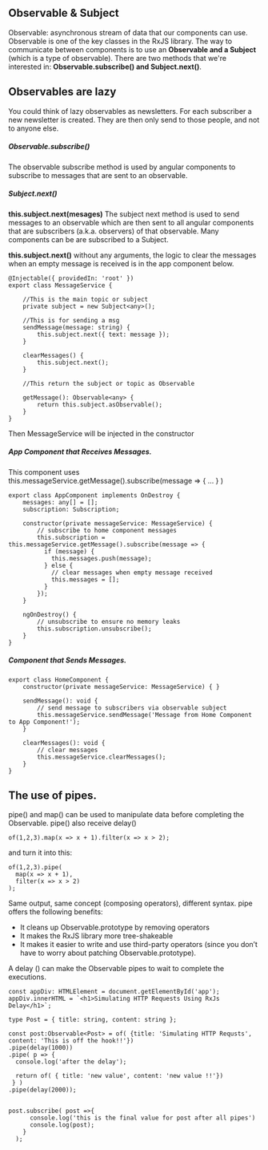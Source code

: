 ## Observable & Subject

Observable: asynchronous stream of data that our components can use.  Observable is one of the key classes in the RxJS library. The way to communicate between components is to use an **Observable and a Subject**  (which is a type of observable).
There are two methods that we're interested in: **Observable.subscribe() and Subject.next()**.


## Observables are lazy
You could think of lazy observables as newsletters. For each subscriber a new newsletter is created. They are then only send to those people, and not to anyone else.


##### Observable.subscribe()

The observable subscribe method is used by angular components to subscribe to messages that are sent to an observable.

##### Subject.next()

**this.subject.next(mesages)** The subject next method is used to send messages to an observable which are then sent to all angular components that are subscribers (a.k.a. observers) of that observable.
Many components can be  are subscribed to a  Subject. 

**this.subject.next()** without any arguments, the logic to clear the messages when an empty message is received is in the app component below.

```
@Injectable({ providedIn: 'root' })
export class MessageService {

    //This is the main topic or subject 
    private subject = new Subject<any>();
    
    //This is for sending a msg
    sendMessage(message: string) {
        this.subject.next({ text: message });
    }

    clearMessages() {
        this.subject.next();
    }
    
    //This return the subject or topic as Observable
    
    getMessage(): Observable<any> {
        return this.subject.asObservable();
    }
}
```

Then MessageService will be injected in the constructor

##### App Component that Receives Messages.

This component uses  this.messageService.getMessage().subscribe(message => { ... } )

```
export class AppComponent implements OnDestroy {
    messages: any[] = [];
    subscription: Subscription;

    constructor(private messageService: MessageService) {
        // subscribe to home component messages
        this.subscription = this.messageService.getMessage().subscribe(message => {
          if (message) {
            this.messages.push(message);
          } else {
            // clear messages when empty message received
            this.messages = [];
          }
        });
    }

    ngOnDestroy() {
        // unsubscribe to ensure no memory leaks
        this.subscription.unsubscribe();
    }
}
```
##### Component that Sends Messages.

```
export class HomeComponent {
    constructor(private messageService: MessageService) { }

    sendMessage(): void {
        // send message to subscribers via observable subject
        this.messageService.sendMessage('Message from Home Component to App Component!');
    }

    clearMessages(): void {
        // clear messages
        this.messageService.clearMessages();
    }
}
```

## The use of pipes. 

pipe() and map()  can be used to manipulate data before completing the Observable. pipe() also receive delay()

```
of(1,2,3).map(x => x + 1).filter(x => x > 2);
```

and turn it into this: 

```
of(1,2,3).pipe(
  map(x => x + 1),
  filter(x => x > 2)
);
```

Same output, same concept (composing operators), different syntax.
pipe offers the following benefits:

* It cleans up Observable.prototype by removing operators
* It makes the RxJS library more tree-shakeable
* It makes it easier to write and use third-party operators (since you don’t have to worry about patching Observable.prototype).

A delay () can make the Observable pipes to wait to complete the executions.
```
const appDiv: HTMLElement = document.getElementById('app');
appDiv.innerHTML = `<h1>Simulating HTTP Requests Using RxJs Delay</h1>`;

type Post = { title: string, content: string };

const post:Observable<Post> = of( {title: 'Simulating HTTP Requsts', content: 'This is off the hook!!'})
.pipe(delay(1000))
.pipe( p => { 
  console.log('after the delay'); 

  return of( { title: 'new value', content: 'new value !!'}) 
 } ) 
.pipe(delay(2000));


post.subscribe( post =>{ 
      console.log('this is the final value for post after all pipes')
      console.log(post);
    }
  );
```


